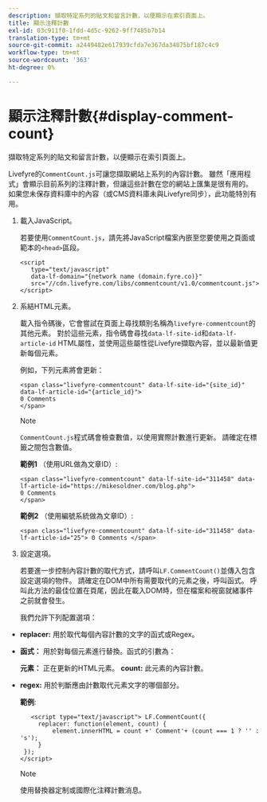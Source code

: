 ```yaml
---
description: 擷取特定系列的貼文和留言計數，以便顯示在索引頁面上。
title: 顯示注釋計數
exl-id: 03c911f0-1fdd-4d5c-9262-9ff7485b7b14
translation-type: tm+mt
source-git-commit: a2449482e617939cfda7e367da34875bf187c4c9
workflow-type: tm+mt
source-wordcount: '363'
ht-degree: 0%

---
```


# 顯示注釋計數{#display-comment-count}

擷取特定系列的貼文和留言計數，以便顯示在索引頁面上。

Livefyre的`CommentCount.js`可讓您擷取網站上系列的內容計數。 雖然「應用程式」會顯示目前系列的注釋計數，但讓這些計數在您的網站上匯集是很有用的。 如果您未保存資料庫中的內容（或CMS資料庫未與Livefyre同步），此功能特別有用。

1. 載入JavaScript。

   若要使用`CommentCount.js`，請先將JavaScript檔案內嵌至您要使用之頁面或範本的`<head>`區段。

   ```
   <script 
      type="text/javascript" 
      data-lf-domain="{network name (domain.fyre.co)}" 
      src="//cdn.livefyre.com/libs/commentcount/v1.0/commentcount.js"> 
   </script>
   ```

1. 系結HTML元素。

   載入指令碼後，它會嘗試在頁面上尋找類別名稱為`livefyre-commentcount`的其他元素。 對於這些元素，指令碼會尋找`data-lf-site-id`和`data-lf-article-id` HTML屬性，並使用這些屬性從Livefyre擷取內容，並以最新值更新每個元素。

   例如，下列元素將會更新：

   ```
   <span class="livefyre-commentcount" data-lf-site-id="{site_id}" data-lf-article-id="{article_id}"> 
   0 Comments  
   </span>
   ```

   >[!NOTE]
   >
   >`CommentCount.js`程式碼會檢查數值，以使用實際計數進行更新。 請確定在標籤之間包含數值。

   **範例1** （使用URL做為文章ID）:

   ```
   <span class="livefyre-commentcount" data-lf-site-id="311458" data-lf-article-id="https://mikesoldner.com/blog.php">  
   0 Comments  
   </span>
   ```

   **範例2** （使用編號系統做為文章ID）:

   ```
   <span class="livefyre-commentcount" data-lf-site-id="311458" data-lf-article-id="25"> 0 Comments </span>
   ```

1. 設定選項。

   若要進一步控制內容計數的取代方式，請呼叫`LF.CommentCount()`並傳入包含設定選項的物件。 請確定在DOM中所有需要取代的元素之後，呼叫函式。 呼叫此方法的最佳位置在頁尾，因此在載入DOM時，但在檔案和視窗就緒事件之前就會發生。

   我們允許下列配置選項：

* **replacer:** 用於取代每個內容計數的文字的函式或Regex。

* **函式：** 用於對每個元素進行替換。函式的引數為：

   **元素：** 正在更新的HTML元素。
   **count:** 此元素的內容計數。

* **regex:** 用於判斷應由計數取代元素文字的哪個部分。

   **範例**:

   ```
      <script type="text/javascript"> LF.CommentCount({ 
        replacer: function(element, count) { 
            element.innerHTML = count +' Comment'+ (count === 1 ? '' : 's'); 
        } 
    }); 
   </script>
   ```

   >[!NOTE]
   >
   >使用替換器定制或國際化注釋計數消息。
